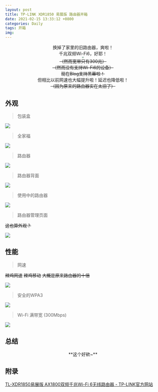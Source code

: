```yaml
---
layout: post
title: TP-LINK XDR1850 易展版 路由器开箱
date: 2021-02-15 13:33:12 +0800
categories: Daily
tags: 开箱
img: 
---
```

<center>换掉了家里的旧路由器，爽啦！</center>

<center>千兆双频Wi-Fi6，好耶！</center>

<center><img src="https://gitee.com/jieran233/pic-bed/raw/master/ee5864913edf7e70feb3296c76227bcc.jpg" style="zoom: 33%;" /></center>

<center><del>（然而宽带只有300兆）</del></center>

<center><del>（然而没有支持Wi-Fi6的设备）</del></center>

<center><del>现在Blog支持黑幕啦！</del></center>

<center>但相比以前网速也大幅提升啦！延迟也降低啦！</center>

<center><del>（因为原来的路由器实在太旧了）</del></center>

## 外观

> 包装盒

![](https://gitee.com/jieran233/pic-bed/raw/master/XDR1850(1).jpg)

> 全家福

![](https://gitee.com/jieran233/pic-bed/raw/master/XDR1850(2).jpg)

> 路由器

![](https://gitee.com/jieran233/pic-bed/raw/master/XDR1850(3).jpg)

> 路由器背面

![](https://gitee.com/jieran233/pic-bed/raw/master/XDR1850(4).jpg)

> 使用中的路由器

![](https://gitee.com/jieran233/pic-bed/raw/master/XDR1850(5).jpg)

> 路由器管理页面

<del>~~这也算外观？~~</del>

![](https://gitee.com/jieran233/pic-bed/raw/master/192.168.1.1.png)

## 性能

> 网速

<del>辣鸡网速</del>
<del>辣鸡移动</del>
<del>大概是原来路由器的十倍</del>

![](https://gitee.com/jieran233/pic-bed/raw/master/1613374067466.png)

> 安全的WPA3

![](https://gitee.com/jieran233/pic-bed/raw/master/WPA3.png)

> Wi-Fi 满带宽 (300Mbps)

![](https://gitee.com/jieran233/pic-bed/raw/master/300Mbps.png)

## 总结

<center>**这个好欸~**</center>

## 附录

[TL-XDR1850易展版 AX1800双频千兆Wi-Fi 6无线路由器 - TP-LINK官方网站](https://www.tp-link.com.cn/product_1685.html)